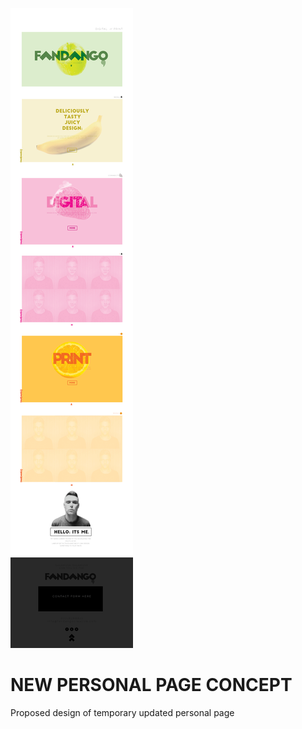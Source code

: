 ![Pic of Stairs](images/fandango.jpg)

NEW PERSONAL PAGE CONCEPT
==========================

Proposed design of temporary updated personal page